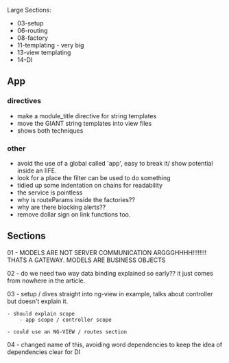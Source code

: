 Large Sections:
* 03-setup
* 06-routing
* 08-factory
* 11-templating - very big
* 13-view templating
* 14-DI

## App
### directives
- make a module_title directive for string templates
- move the GIANT string templates into view files
- shows both techniques

### other
- avoid the use of a global called 'app', easy to break it/ show potential inside an IIFE.
- look for a place the filter can be used to do something
- tidied up some indentation on chains for readability
- the service is pointless
- why is routeParams inside the factories??
- why are there blocking alerts??
- remove dollar sign on link functions too.

## Sections

01 - MODELS ARE NOT SERVER COMMUNICATION ARGGGHHHH!!!!!!!!
THATS A GATEWAY. MODELS ARE BUSINESS OBJECTS

02 - do we need two way data binding explained so early?? it just comes from nowhere in the article.

03 - setup / dives straight into ng-view in example, talks about controller but doesn't explain it.

    - should explain scope
        - app scope / controller scope

    - could use an NG-VIEW / routes section

04 - changed name of this, avoiding word dependencies to keep the idea of dependencies clear for DI






